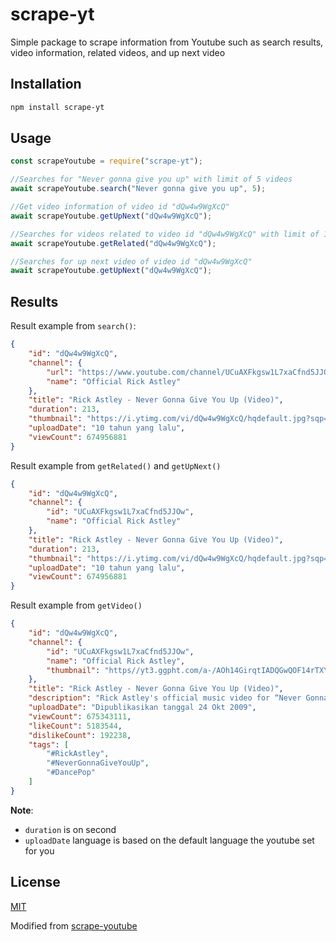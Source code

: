 # scrape-yt
Simple package to scrape information from Youtube such as search results, video information, related videos, and up next video

## Installation
```bash
npm install scrape-yt
```

## Usage

```js
const scrapeYoutube = require("scrape-yt");

//Searches for "Never gonna give you up" with limit of 5 videos
await scrapeYoutube.search("Never gonna give you up", 5); 

//Get video information of video id "dQw4w9WgXcQ"
await scrapeYoutube.getUpNext("dQw4w9WgXcQ");

//Searches for videos related to video id "dQw4w9WgXcQ" with limit of 10 (default) videos
await scrapeYoutube.getRelated("dQw4w9WgXcQ");

//Searches for up next video of video id "dQw4w9WgXcQ"
await scrapeYoutube.getUpNext("dQw4w9WgXcQ");
```

## Results
Result example from `search()`:
```json
{
    "id": "dQw4w9WgXcQ",
    "channel": {
        "url": "https://www.youtube.com/channel/UCuAXFkgsw1L7xaCfnd5JJOw",
        "name": "Official Rick Astley"
    },
    "title": "Rick Astley - Never Gonna Give You Up (Video)",
    "duration": 213,
    "thumbnail": "https://i.ytimg.com/vi/dQw4w9WgXcQ/hqdefault.jpg?sqp=-oaymwEjCPYBEIoBSFryq4qpAxUIARUAAAAAGAElAADIQj0AgKJDeAE=&rs=AOn4CLBW5JbJn5nTCNKe8PvMuOqEiuttiQ",
    "uploadDate": "10 tahun yang lalu",
    "viewCount": 674956881
}
```
Result example from `getRelated()` and `getUpNext()`
```json
{
    "id": "dQw4w9WgXcQ",
    "channel": {
        "id": "UCuAXFkgsw1L7xaCfnd5JJOw",
        "name": "Official Rick Astley"
    },
    "title": "Rick Astley - Never Gonna Give You Up (Video)",
    "duration": 213,
    "thumbnail": "https://i.ytimg.com/vi/dQw4w9WgXcQ/hqdefault.jpg?sqp=-oaymwEjCPYBEIoBSFryq4qpAxUIARUAAAAAGAElAADIQj0AgKJDeAE=&rs=AOn4CLBW5JbJn5nTCNKe8PvMuOqEiuttiQ",
    "uploadDate": "10 tahun yang lalu",
    "viewCount": 674956881
}
```
Result example from `getVideo()`
```json
{
    "id": "dQw4w9WgXcQ",
    "channel": {
        "id": "UCuAXFkgsw1L7xaCfnd5JJOw",
        "name": "Official Rick Astley",
        "thumbnail": "https//yt3.ggpht.com/a-/AOh14GirqtIADQGwQOF14rTXYeSzIkuySwxwlqAZyzo0mQ=s176-c-k-c0xffffffff-no-nd-rj"
    },
    "title": "Rick Astley - Never Gonna Give You Up (Video)",
    "description": "Rick Astley's official music video for “Never Gonna Give You Up” \nListen to Rick Astley: https://RickAstley.lnk.to/_listenYD\n\nSubscribe to the official Rick Astley YouTube channel: https://RickAstley.lnk.to/subscribeYD\n\nFollow Rick Astley:\nFacebook: https://RickAstley.lnk.to/followFI\nTwitter: https://RickAstley.lnk.to/followTI\nInstagram: https://RickAstley.lnk.to/followII\nWebsite: https://RickAstley.lnk.to/followWI\nSpotify: https://RickAstley.lnk.to/followSI\n\nLyrics:\nNever gonna give you up\nNever gonna let you down\nNever gonna run around and desert you\nNever gonna make you cry\nNever gonna say goodbye\nNever gonna tell a lie and hurt you\n\n#RickAstley #NeverGonnaGiveYouUp #DancePop",
    "uploadDate": "Dipublikasikan tanggal 24 Okt 2009",
    "viewCount": 675343111,
    "likeCount": 5183544,
    "dislikeCount": 192238,
    "tags": [
        "#RickAstley",
        "#NeverGonnaGiveYouUp",
        "#DancePop"
    ]
}
```

**Note**:
* `duration` is on second
* `uploadDate` language is based on  the default language the youtube set for you 


## License
[MIT](https://choosealicense.com/licenses/mit/)

Modified from [scrape-youtube](https://github.com/DrKain/scrape-youtube)